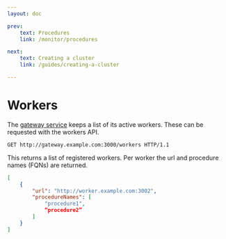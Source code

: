 ```yaml
---
layout: doc

prev:
    text: Procedures
    link: /monitor/procedures

next:
    text: Creating a cluster
    link: /guides/creating-a-cluster

---
```


# Workers

The [gateway service](../fundamentals/runtime-services#gateway) keeps a list of its active workers. These can be requested with the workers API.

```http
GET http://gateway.example.com:3000/workers HTTP/1.1
```

This returns a list of registered workers. Per worker the url and procedure names (FQNs) are returned.

```json
[
    {
        "url": "http://worker.example.com:3002",
        "procedureNames": [
            "procedure1",
            “procedure2”
        ]
    }
]
```
